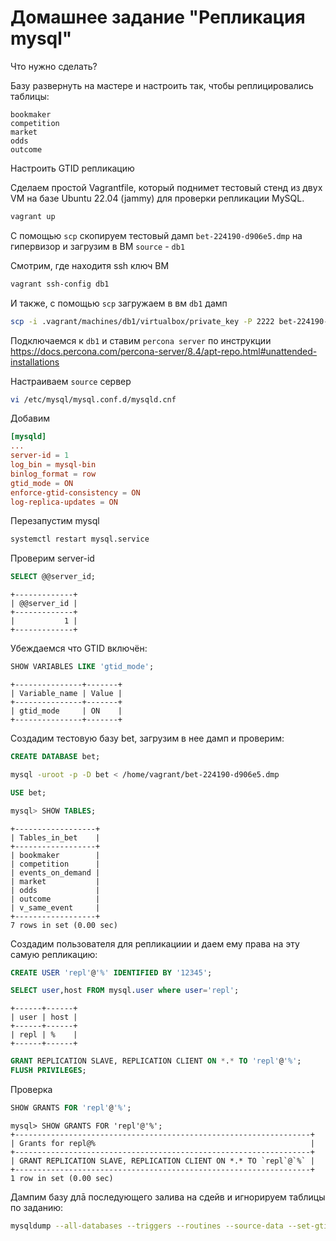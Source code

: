# Домашнее задание "Репликация mysql"

Что нужно сделать?

Базу развернуть на мастере и настроить так, чтобы реплицировались таблицы:

    bookmaker
    competition
    market
    odds
    outcome

Настроить GTID репликацию

Сделаем простой Vagrantfile, который поднимет тестовый стенд из двух VM на базе Ubuntu 22.04 (jammy) для проверки репликации MySQL.

```sh
vagrant up
```

С помощью `scp` скопируем тестовый дамп `bet-224190-d906e5.dmp` на гипервизор и загрузим в ВМ `source` - `db1`

Смотрим, где находитя ssh ключ ВМ 

```sh
vagrant ssh-config db1
```

И также, с помощью `scp` загружаем в вм `db1` дамп

```sh
scp -i .vagrant/machines/db1/virtualbox/private_key -P 2222 bet-224190-d906e5.dmp vagrant@127.0.0.1:/home/vagrant/
```

Подключаемся к `db1` и ставим `percona server` по инструкции https://docs.percona.com/percona-server/8.4/apt-repo.html#unattended-installations

Настраиваем `source` сервер

```sh
vi /etc/mysql/mysql.conf.d/mysqld.cnf
```

Добавим
```conf
[mysqld]
...
server-id = 1
log_bin = mysql-bin
binlog_format = row
gtid_mode = ON
enforce-gtid-consistency = ON
log-replica-updates = ON
```

Перезапустим mysql
```sh
systemctl restart mysql.service
```

Проверим server-id

```sql
SELECT @@server_id;
```
    +-------------+
    | @@server_id |
    +-------------+
    |           1 |
    +-------------+

Убеждаемся что GTID включён:

```sql
SHOW VARIABLES LIKE 'gtid_mode';
```

    +---------------+-------+
    | Variable_name | Value |
    +---------------+-------+
    | gtid_mode     | ON    |
    +---------------+-------+

Создадим тестовую базу bet, загрузим в нее дамп и проверим:

```sql
CREATE DATABASE bet;
```

```sh
mysql -uroot -p -D bet < /home/vagrant/bet-224190-d906e5.dmp 
```

```sql
USE bet;
```
```sql
mysql> SHOW TABLES;
```

    +------------------+
    | Tables_in_bet    |
    +------------------+
    | bookmaker        |
    | competition      |
    | events_on_demand |
    | market           |
    | odds             |
    | outcome          |
    | v_same_event     |
    +------------------+
    7 rows in set (0.00 sec)

Создадим пользователя для репликациии и даем ему права на эту самую репликацию:

```sql
CREATE USER 'repl'@'%' IDENTIFIED BY '12345';
```
```sql
SELECT user,host FROM mysql.user where user='repl';
```

    +------+------+
    | user | host |
    +------+------+
    | repl | %    |
    +------+------+

```sql
GRANT REPLICATION SLAVE, REPLICATION CLIENT ON *.* TO 'repl'@'%';
FLUSH PRIVILEGES;
```
Проверка

```sql
SHOW GRANTS FOR 'repl'@'%';
```

    mysql> SHOW GRANTS FOR 'repl'@'%';
    +------------------------------------------------------------------+
    | Grants for repl@%                                                |
    +------------------------------------------------------------------+
    | GRANT REPLICATION SLAVE, REPLICATION CLIENT ON *.* TO `repl`@`%` |
    +------------------------------------------------------------------+
    1 row in set (0.00 sec)

Дампим базу длā последующего залива на сдейв и игнорируем таблицы по заданию:

```sh
mysqldump --all-databases --triggers --routines --source-data --set-gtid-purged=OFF --ignore-table=bet.events_on_demand --ignore-table=bet.v_same_event -uroot -p > master.sql
```

